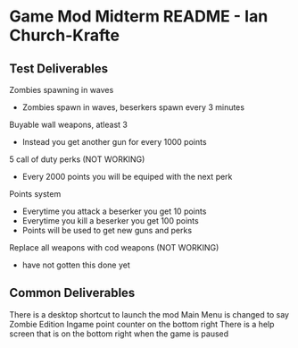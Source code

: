# Game Mod Midterm README - Ian Church-Krafte
## Test Deliverables
Zombies spawning in waves
- Zombies spawn in waves, beserkers spawn every 3 minutes

Buyable wall weapons, atleast 3
- Instead you get another gun for every 1000 points

5 call of duty perks (NOT WORKING)
- Every 2000 points you will be equiped with the next perk

Points system
- Everytime you attack a beserker you get 10 points
- Everytime you kill a beserker you get 100 points
- Points will be used to get new guns and perks

Replace all weapons with cod weapons (NOT WORKING)
- have not gotten this done yet

## Common Deliverables

There is a desktop shortcut to launch the mod
Main Menu is changed to say Zombie Edition
Ingame point counter on the bottom right
There is a help screen that is on the bottom right when the game is paused
